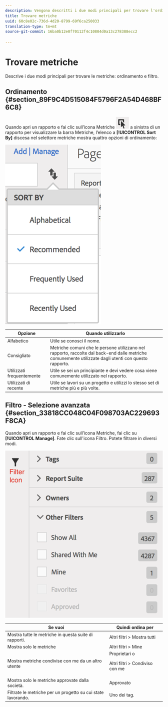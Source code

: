 ```yaml
---
description: Vengono descritti i due modi principali per trovare l'ordinamento e il filtro delle metriche.
title: Trovare metriche
uuid: 60c8e02c-736d-4d20-8799-69f6ca250033
translation-type: tm+mt
source-git-commit: 16ba0b12e0f70112f4c10804d0a13c278388ecc2

---
```



# Trovare metriche

Descrive i due modi principali per trovare le metriche: ordinamento e filtro.

## Ordinamento {#section_89F9C4D515084F5796F2A54D468BF6C8}

Quando apri un rapporto e fai clic sull’icona Metriche ![](assets/metrics_icon.png) a sinistra di un rapporto per visualizzare la barra Metriche, l’elenco a **[!UICONTROL Sort By]** discesa nel selettore metriche mostra quattro opzioni di ordinamento:

![](assets/cm_sort.png)

| Opzione | Quando utilizzarlo |
|---|---|
| Alfabetico | Utile se conosci il nome. |
| Consigliato | Metriche comuni che le persone utilizzano nel rapporto, raccolte dal back-end dalle metriche comunemente utilizzate dagli utenti con questo rapporto. |
| Utilizzati frequentemente | Utile se sei un principiante e devi vedere cosa viene comunemente utilizzato nel rapporto. |
| Utilizzati di recente | Utile se lavori su un progetto e utilizzi lo stesso set di metriche più e più volte. |

## Filtro - Selezione avanzata {#section_33818CC048C04F098703AC229693F8CA}

Quando apri un rapporto e fai clic sull’icona Metriche, fai clic su **[!UICONTROL Manage]**. Fate clic sull'icona Filtro. Potete filtrare in diversi modi.

![](assets/cm_advanced_sel.png)

<table id="table_269081BC9DF54FFDA4E949FFC7488F42"> 
 <thead> 
  <tr> 
   <th colname="col1" class="entry"> Se vuoi </th> 
   <th colname="col2" class="entry"> Quindi ordina per </th> 
  </tr>
 </thead>
 <tbody> 
  <tr> 
   <td colname="col1"> Mostra tutte le metriche in questa suite di rapporti. </td> 
   <td colname="col2"><span class="ignoretag"><span class="uicontrol"> Altri filtri</span> &gt; <span class="uicontrol"> Mostra tutti</span></span> </td> 
  </tr> 
  <tr> 
   <td colname="col1"> Mostra solo le metriche </td> 
   <td colname="col2"><span class="uicontrol"> Altri filtri</span> &gt; <span class="uicontrol"> Mine</span> </td> 
  </tr> 
  <tr> 
   <td colname="col1"> Mostra metriche condivise con me da un altro utente </td> 
   <td colname="col2">Proprietari <span class="uicontrol"></span> o <p><span class="uicontrol"> Altri filtri</span> &gt; <span class="uicontrol"> Condiviso con me</span> </p> </td> 
  </tr> 
  <tr> 
   <td colname="col1"> Mostra solo le metriche approvate dalla società. </td> 
   <td colname="col2"><span class="uicontrol"> Approvato</span> </td> 
  </tr> 
  <tr> 
   <td colname="col1"> Filtrate le metriche per un progetto su cui state lavorando. </td> 
   <td colname="col2">Uno dei <span class="uicontrol"> tag</span>. </td> 
  </tr> 
 </tbody> 
</table>

